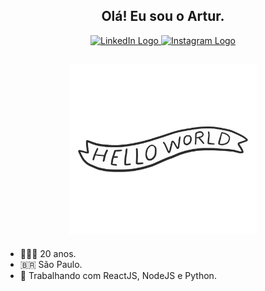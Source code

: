 <h2 align="center"> Olá! Eu sou o Artur.</h2>

<p align="center">
	<a href="https://www.linkedin.com/in/freirart"> 
	  <img alt="LinkedIn Logo" src="https://img.shields.io/badge/-LinkedIn-424242?style=for-the-badge&logo=Linkedin&logoColor=white&labelColor=2867B2" />
	</a>
	<a href="https://www.instagram.com/freirart"> 
	  <img alt="Instagram Logo" src="https://img.shields.io/badge/-Instagram-424242?style=for-the-badge&logo=Instagram&logoColor=white&labelColor=E1306C" />
	</a>
</p>

<h2 align="center">
 <img src="https://raw.githubusercontent.com/freirart/freirart/master/readme.gif" width="300" alt="greetings!" />
</h2>

- 🧑🏻‍💻 20 anos.
- 🇧🇷 São Paulo.
- 🚀 Trabalhando com ReactJS, NodeJS e Python.
